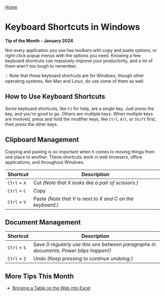 [Home](https://cityssm.github.io/tip-of-the-month/)

# Keyboard Shortcuts in Windows

**Tip of the Month - January 2024**

Not every application you use has toolbars with copy and paste options,
or right-click popup menus with the options you need.
Knowing a few keyboard shortcuts can massively improve your productivity,
and a lot of them aren't too tough to remember.

💡 Note that these keyboard shortcuts are for Windows,
though other operating systems, like Mac and Linux, do use some of them as well.

## How to Use Keyboard Shortcuts

Some keyboard shortcuts, like `F1` for help, are a single key. Just press the key, and you're good to go.
Others are multiple keys. When multiple keys are involved,
press and hold the modifier keys, like `Ctrl`, `Alt`, or `Shift` first,
then press the other keys.

## Clipboard Management

Copying and pasting is so important when it comes to moving things from one place to another.
These shortcuts work in web browsers, office applications, and throughout Windows.

| Shortcut     | Description                                               |
| ------------ | --------------------------------------------------------- |
| `Ctrl` + `X` | Cut _(Note that X looks like a pair of scissors.)_        |
| `Ctrl` + `C` | Copy                                                      |
| `Ctrl` + `V` | Paste _(Note that V is next to X and C on the keyboard.)_ |

## Document Management

| Shortcut     | Description                                                                            |
| ------------ | -------------------------------------------------------------------------------------- |
| `Ctrl` + `S` | Save _(I regularly use this one between paragraphs in documents. Power blips happen!)_ |
| `Ctrl` + `Z` | Undo _(Keep pressing to continue undoing.)_                                            |

## More Tips This Month

- [Bringing a Table on the Web into Excel](web-table-to-excel.md)
